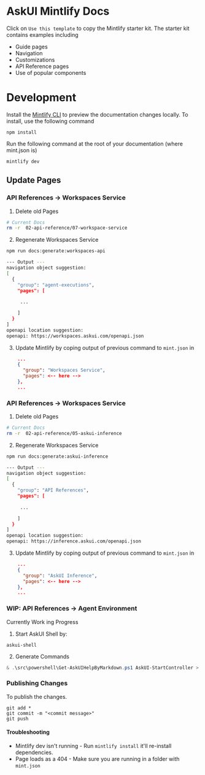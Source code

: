 # AskUI Mintlify Docs

Click on `Use this template` to copy the Mintlify starter kit. The starter kit contains examples including

- Guide pages
- Navigation
- Customizations
- API Reference pages
- Use of popular components



# Development

Install the [Mintlify CLI](https://www.npmjs.com/package/mintlify) to preview the documentation changes locally. To install, use the following command

```
npm install
```

Run the following command at the root of your documentation (where mint.json is)

```
mintlify dev
```

## Update Pages

### API References -> Workspaces Service


1. Delete old Pages
```bash
# Current Docs
rm -r  02-api-reference/07-workspace-service
```
2. Regenerate Workspaces Service
```bash
npm run docs:generate:workspaces-api

--- Output ---
navigation object suggestion:
[
  {
    "group": "agent-executions",
    "pages": [
     
     ...

    ]
  }
]
openapi location suggestion:
openapi: https://workspaces.askui.com/openapi.json
```
3. Update Mintlify by coping output of previous command to `mint.json` in 
```json
    ...
    {
      "group": "Workspaces Service",
      "pages": <-- here -->
    },
    ...
```


### API References -> Workspaces Service


1. Delete old Pages
```bash
# Current Docs
rm -r  02-api-reference/05-askui-inference
```
2. Regenerate Workspaces Service
```bash
npm run docs:generate:askui-inference

--- Output ---
navigation object suggestion:
[
  {
    "group": "API References",
    "pages": [
     
     ...

    ]
  }
]
openapi location suggestion:
openapi: https://inference.askui.com/openapi.json
```
3. Update Mintlify by coping output of previous command to `mint.json` in 
```json
    ...
    {
      "group": "AskUI Inference",
      "pages": <-- here -->
    },
    ...
```


### WIP: API References -> Agent Environment

Currently Work ing Progress

1. Start AskUI Shell by:
```powersehll
askui-shell
```

2. Generate Commands

```powershell
& .\src\powershell\Get-AskUIHelpByMarkdown.ps1 AskUI-StartController > .\AskUI-StartController.md
```

### Publishing Changes

To publish the changes.
```
git add *
git commit -m "<commit message>"
git push
```

#### Troubleshooting

- Mintlify dev isn't running - Run `mintlify install` it'll re-install dependencies.
- Page loads as a 404 - Make sure you are running in a folder with `mint.json`
